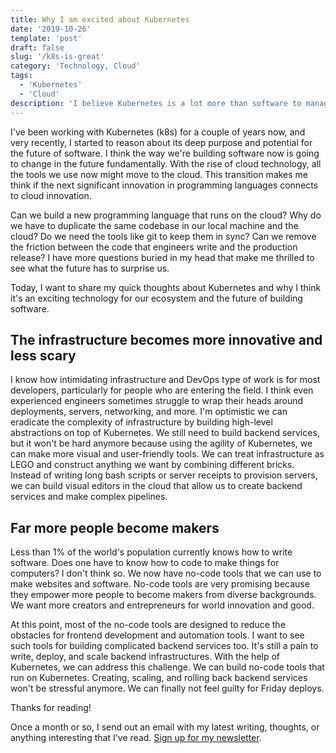 ```yaml
---
title: Why I am excited about Kubernetes
date: '2019-10-26'
template: 'post'
draft: false
slug: '/k8s-is-great'
category: 'Technology, Cloud'
tags:
  - 'Kubernetes'
  - 'Cloud'
description: 'I believe Kubernetes is a lot more than software to manage containerized applications. In this blog post, I tried to share my thinking.'
---
```

<!-- Primary Meta Tags -->
<title>Why I am excited about Kubernetes</title>
<meta name="title" content="Why I am excited about Kubernetes">
<meta name="description" content="I believe Kubernetes is a lot more than software to manage containerized applications. In this blog post, I tried to share my thinking.">

<!-- Primary Meta Tags -->
<title>Why I am excited about Kubernetes - Tigran Hakobyan's personal blog</title>
<meta name="title" content="Why I am excited about Kubernetes - Tigran Hakobyan's personal blog">
<meta name="description" content="I believe Kubernetes is a lot more than software to manage containerized applications. In this blog post, I tried to share my thinking.">

<!-- Open Graph / Facebook -->
<meta property="og:type" content="website">
<meta property="og:url" content="https://tik.dev/k8s-is-great/">
<meta property="og:title" content="Why I am excited about Kubernetes - Tigran Hakobyan's personal blog">
<meta property="og:description" content="I believe Kubernetes is a lot more than software to manage containerized applications. In this blog post, I tried to share my thinking.">
<meta property="og:image" content="k8s.png">

<!-- Twitter -->
<meta property="twitter:card" content="summary_large_image">
<meta property="twitter:url" content="https://tik.dev/k8s-is-great/">
<meta property="twitter:title" content="Why I am excited about Kubernetes - Tigran Hakobyan's personal blog">
<meta property="twitter:description" content="I believe Kubernetes is a lot more than software to manage containerized applications. In this blog post, I tried to share my thinking.">
<meta property="twitter:image" content="k8s.png">


I've been working with Kubernetes (k8s) for a couple of years now, and very recently, I started to reason about its deep purpose and potential for the future of software. I think the way we're building software now is going to change in the future fundamentally. With the rise of cloud technology, all the tools we use now might move to the cloud. This transition makes me think if the next significant innovation in programming languages connects to cloud innovation.

Can we build a new programming language that runs on the cloud? Why do we have to duplicate the same codebase in our local machine and the cloud? Do we need the tools like git to keep them in sync? Can we remove the friction between the code that engineers write and the production release? I have more questions buried in my head that make me thrilled to see what the future has to surprise us.

Today, I want to share my quick thoughts about Kubernetes and why I think it's an exciting technology for our ecosystem and the future of building software.

## The infrastructure becomes more innovative and less scary
I know how intimidating infrastructure and DevOps type of work is for most developers, particularly for people who are entering the field. I think even experienced engineers sometimes struggle to wrap their heads around deployments, servers, networking, and more. I'm optimistic we can eradicate the complexity of infrastructure by building high-level abstractions on top of Kubernetes. We still need to build backend services, but it won't be hard anymore because using the agility of Kubernetes, we can make more visual and user-friendly tools. We can treat infrastructure as LEGO and construct anything we want by combining different bricks. Instead of writing long bash scripts or server receipts to provision servers, we can build visual editors in the cloud that allow us to create backend services and make complex pipelines.

## Far more people become makers
Less than 1% of the world's population currently knows how to write software. Does one have to know how to code to make things for computers? I don't think so. We now have no-code tools that we can use to make websites and software. No-code tools are very promising because they empower more people to become makers from diverse backgrounds. We want more creators and entrepreneurs for world innovation and good.

At this point, most of the no-code tools are designed to reduce the obstacles for frontend development and automation tools. I want to see such tools for building complicated backend services too. It's still a pain to write, deploy, and scale backend infrastructures. With the help of Kubernetes, we can address this challenge. We can build no-code tools that run on Kubernetes. Creating, scaling, and rolling back backend services won't be stressful anymore. We can finally not feel guilty for Friday deploys.

Thanks for reading!

Once a month or so, I send out an email with my latest writing, thoughts, or anything interesting that I've read. [Sign up for my newsletter](https://tinyletter.com/tigranh).

